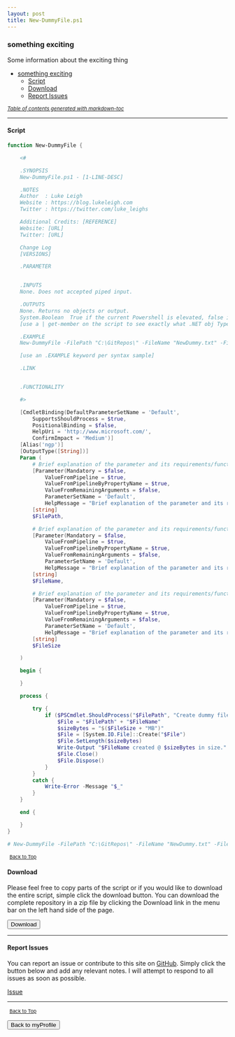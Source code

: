 ```yaml
---
layout: post
title: New-DummyFile.ps1
---
```


### something exciting

Some information about the exciting thing

- [something exciting](#something-exciting)
  - [Script](#script)
  - [Download](#download)
  - [Report Issues](#report-issues)

<small><i><a href='http://ecotrust-canada.github.io/markdown-toc/'>Table of contents generated with markdown-toc</a></i></small>

---

#### Script

```powershell
function New-DummyFile {

    <#

    .SYNOPSIS
    New-DummyFile.ps1 - [1-LINE-DESC]

    .NOTES
    Author	: Luke Leigh
    Website	: https://blog.lukeleigh.com
    Twitter	: https://twitter.com/luke_leighs

    Additional Credits: [REFERENCE]
    Website: [URL]
    Twitter: [URL]

    Change Log
    [VERSIONS]

    .PARAMETER


    .INPUTS
    None. Does not accepted piped input.

    .OUTPUTS
    None. Returns no objects or output.
    System.Boolean  True if the current Powershell is elevated, false if not.
    [use a | get-member on the script to see exactly what .NET obj TypeName is being returning for the info above]

    .EXAMPLE
    New-DummyFile -FilePath "C:\GitRepos\" -FileName "NewDummy.txt" -FileSize 32

    [use an .EXAMPLE keyword per syntax sample]

    .LINK


    .FUNCTIONALITY

    #>

    [CmdletBinding(DefaultParameterSetName = 'Default',
        SupportsShouldProcess = $true,
        PositionalBinding = $false,
        HelpUri = 'http://www.microsoft.com/',
        ConfirmImpact = 'Medium')]
    [Alias('ngp')]
    [OutputType([String])]
    Param (
        # Brief explanation of the parameter and its requirements/function
        [Parameter(Mandatory = $false,
            ValueFromPipeline = $true,
            ValueFromPipelineByPropertyName = $true,
            ValueFromRemainingArguments = $false,
            ParameterSetName = 'Default',
            HelpMessage = "Brief explanation of the parameter and its requirements/function" )]
        [string]
        $FilePath,

        # Brief explanation of the parameter and its requirements/function
        [Parameter(Mandatory = $false,
            ValueFromPipeline = $true,
            ValueFromPipelineByPropertyName = $true,
            ValueFromRemainingArguments = $false,
            ParameterSetName = 'Default',
            HelpMessage = "Brief explanation of the parameter and its requirements/function" )]
        [string]
        $FileName,

        # Brief explanation of the parameter and its requirements/function
        [Parameter(Mandatory = $false,
            ValueFromPipeline = $true,
            ValueFromPipelineByPropertyName = $true,
            ValueFromRemainingArguments = $false,
            ParameterSetName = 'Default',
            HelpMessage = "Brief explanation of the parameter and its requirements/function" )]
        [string]
        $FileSize

    )

    begin {

    }

    process {

        try {
            if ($PSCmdlet.ShouldProcess("$FilePath", "Create dummy file of size $sizeBytes")) {
                $File = "$FilePath" + "$FileName"
                $sizeBytes = "$($FileSize + "MB")"
                $File = [System.IO.File]::Create("$File")
                $File.SetLength($sizeBytes)
                Write-Output "$FileName created @ $sizeBytes in size."
                $File.Close()
                $File.Dispose()
            }
        }
        catch {
            Write-Error -Message "$_"
        }
    }

    end {

    }
}

# New-DummyFile -FilePath "C:\GitRepos\" -FileName "NewDummy.txt" -FileSize 32
```

<span style="font-size:11px;"><a href="#"><i class="fas fa-caret-up" aria-hidden="true" style="color: white; margin-right:5px;"></i>Back to Top</a></span>

#### Download

Please feel free to copy parts of the script or if you would like to download the entire script, simple click the download button. You can download the complete repository in a zip file by clicking the Download link in the menu bar on the left hand side of the page.

<button class="btn" type="submit" onclick="window.open('http://agamar.domain.leigh-services.com:4000/powershell/functions/myProfile/New-DummyFile.ps1')">
    <i class="fa fa-cloud-download-alt">
    </i>
        Download
</button>

---

#### Report Issues

You can report an issue or contribute to this site on <a href="https://github.com/BanterBoy/scripts-blog/issues">GitHub</a>. Simply click the button below and add any relevant notes. I will attempt to respond to all issues as soon as possible.

<!-- Place this tag where you want the button to render. -->

<a class="github-button" href="https://github.com/BanterBoy/scripts-blog/issues/new?title=New-DummyFile.ps1&body=There is a problem with this function. Please find details below." data-show-count="true" aria-label="Issue BanterBoy/scripts-blog on GitHub">Issue</a>

---

<span style="font-size:11px;"><a href="#"><i class="fas fa-caret-up" aria-hidden="true" style="color: white; margin-right:5px;"></i>Back to Top</a></span>

<a href="/menu/_pages/myProfile.html">
    <button class="btn">
        <i class='fas fa-reply'>
        </i>
            Back to myProfile
    </button>
</a>

[1]: http://ecotrust-canada.github.io/markdown-toc
[2]: https://github.com/googlearchive/code-prettify
